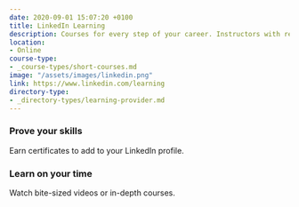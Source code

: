 ```yaml
---
date: 2020-09-01 15:07:20 +0100
title: LinkedIn Learning
description: Courses for every step of your career. Instructors with real-world experience.
location:
- Online
course-type:
- _course-types/short-courses.md
image: "/assets/images/linkedin.png"
link: https://www.linkedin.com/learning
directory-type: 
- _directory-types/learning-provider.md
---
```

### Prove your skills

Earn certificates to add to your LinkedIn profile.

### Learn on your time

Watch bite-sized videos or in-depth courses.